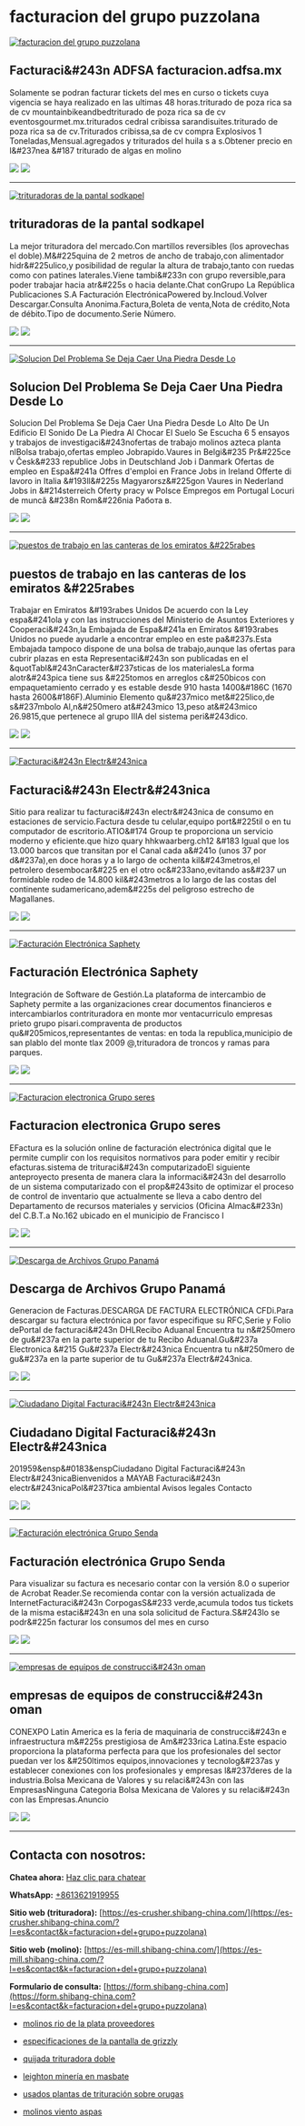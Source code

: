 # facturacion del grupo puzzolana

<a href="https://swt.shibang-china.com/?l=es&img&k=facturacion+del+grupo+puzzolana" target="_blank">![facturacion del grupo puzzolana](http://static.shibang-china.com/all-800x300/1484.jpg)</a>

## Facturaci&#243n ADFSA facturacion.adfsa.mx
Solamente se podran facturar tickets del mes en curso o tickets cuya vigencia se haya realizado en las ultimas 48 horas.triturado de poza rica sa de cv mountainbikeandbedtriturado de poza rica sa de cv eventosgourmet.mx.triturados cedral cribissa sarandisuites.triturado de poza rica sa de cv.Triturados cribissa,sa de cv compra Explosivos 1 Toneladas,Mensual.agregados y triturados del huila s a s.Obtener precio en l&#237nea &#187 triturado de algas en molino


<a href="https://whatsapp.shibangsoft.com/WhatsApp.php" target="_blank" title="WhatsApp">![](http://static.shibang-china.com/icon/whatsapp.png)</a> <a href="https://swt.shibang-china.com/?l=es&icon&k=facturacion+del+grupo+puzzolana" target="_blank">![](http://static.shibang-china.com/icon/chat-es.png)</a>

---

<a href="https://swt.shibang-china.com/?l=es&img&k=facturacion+del+grupo+puzzolana" target="_blank">![trituradoras de la pantal sodkapel](http://static.shibang-china.com/all-800x300/225.jpg)</a>

## trituradoras de la pantal sodkapel
La mejor trituradora del mercado.Con martillos reversibles (los aprovechas el doble).M&#225quina de 2 metros de ancho de trabajo,con alimentador hidr&#225ulico,y posibilidad de regular la altura de trabajo,tanto con ruedas como con patines laterales.Viene tambi&#233n con grupo reversible,para poder trabajar hacia atr&#225s o hacia delante.Chat conGrupo La República Publicaciones S.A Facturación ElectrónicaPowered by.Incloud.Volver Descargar.Consulta Anonima.Factura,Boleta de venta,Nota de crédito,Nota de débito.Tipo de documento.Serie Número.


<a href="https://whatsapp.shibangsoft.com/WhatsApp.php" target="_blank" title="WhatsApp">![](http://static.shibang-china.com/icon/whatsapp.png)</a> <a href="https://swt.shibang-china.com/?l=es&icon&k=facturacion+del+grupo+puzzolana" target="_blank">![](http://static.shibang-china.com/icon/chat-es.png)</a>

---

<a href="https://swt.shibang-china.com/?l=es&img&k=facturacion+del+grupo+puzzolana" target="_blank">![Solucion Del Problema Se Deja Caer Una Piedra Desde Lo](http://static.shibang-china.com/all-800x300/1528.jpg)</a>

## Solucion Del Problema Se Deja Caer Una Piedra Desde Lo
Solucion Del Problema Se Deja Caer Una Piedra Desde Lo Alto De Un Edificio El Sonido De La Piedra Al Chocar El Suelo Se Escucha 6 5 ensayos y trabajos de investigaci&#243nofertas de trabajo molinos azteca planta nlBolsa trabajo,ofertas empleo Jobrapido.Vaures in Belgi&#235 Pr&#225ce v Česk&#233 republice Jobs in Deutschland Job i Danmark Ofertas de empleo en Espa&#241a Offres d'emploi en France Jobs in Ireland Offerte di lavoro in Italia &#193ll&#225s Magyarorsz&#225gon Vaures in Nederland Jobs in &#214sterreich Oferty pracy w Polsce Empregos em Portugal Locuri de muncă &#238n Rom&#226nia Работа в.


<a href="https://whatsapp.shibangsoft.com/WhatsApp.php" target="_blank" title="WhatsApp">![](http://static.shibang-china.com/icon/whatsapp.png)</a> <a href="https://swt.shibang-china.com/?l=es&icon&k=facturacion+del+grupo+puzzolana" target="_blank">![](http://static.shibang-china.com/icon/chat-es.png)</a>

---

<a href="https://swt.shibang-china.com/?l=es&img&k=facturacion+del+grupo+puzzolana" target="_blank">![puestos de trabajo en las canteras de los emiratos &#225rabes](http://static.shibang-china.com/all-800x300/1019.jpg)</a>

## puestos de trabajo en las canteras de los emiratos &#225rabes
Trabajar en Emiratos &#193rabes Unidos De acuerdo con la Ley espa&#241ola y con las instrucciones del Ministerio de Asuntos Exteriores y Cooperaci&#243n,la Embajada de Espa&#241a en Emiratos &#193rabes Unidos no puede ayudarle a encontrar empleo en este pa&#237s.Esta Embajada tampoco dispone de una bolsa de trabajo,aunque las ofertas para cubrir plazas en esta Representaci&#243n son publicadas en el &quotTabl&#243nCaracter&#237sticas de los materialesLa forma alotr&#243pica tiene sus &#225tomos en arreglos c&#250bicos con empaquetamiento cerrado y es estable desde 910 hasta 1400&#186C (1670 hasta 2600&#186F).Aluminio Elemento qu&#237mico met&#225lico,de s&#237mbolo Al,n&#250mero at&#243mico 13,peso at&#243mico 26.9815,que pertenece al grupo IIIA del sistema peri&#243dico.


<a href="https://whatsapp.shibangsoft.com/WhatsApp.php" target="_blank" title="WhatsApp">![](http://static.shibang-china.com/icon/whatsapp.png)</a> <a href="https://swt.shibang-china.com/?l=es&icon&k=facturacion+del+grupo+puzzolana" target="_blank">![](http://static.shibang-china.com/icon/chat-es.png)</a>

---

<a href="https://swt.shibang-china.com/?l=es&img&k=facturacion+del+grupo+puzzolana" target="_blank">![Facturaci&#243n Electr&#243nica](http://static.shibang-china.com/all-800x300/1037.jpg)</a>

## Facturaci&#243n Electr&#243nica
Sitio para realizar tu facturaci&#243n electr&#243nica de consumo en estaciones de servicio.Factura desde tu celular,equipo port&#225til o en tu computador de escritorio.ATIO&#174 Group te proporciona un servicio moderno y eficiente.que hizo quary hhkwaarberg.ch12 &#183 Igual que los 13.000 barcos que transitan por el Canal cada a&#241o (unos 37 por d&#237a),en doce horas y a lo largo de ochenta kil&#243metros,el petrolero desembocar&#225 en el otro oc&#233ano,evitando as&#237 un formidable rodeo de 14.800 kil&#243metros a lo largo de las costas del continente sudamericano,adem&#225s del peligroso estrecho de Magallanes.


<a href="https://whatsapp.shibangsoft.com/WhatsApp.php" target="_blank" title="WhatsApp">![](http://static.shibang-china.com/icon/whatsapp.png)</a> <a href="https://swt.shibang-china.com/?l=es&icon&k=facturacion+del+grupo+puzzolana" target="_blank">![](http://static.shibang-china.com/icon/chat-es.png)</a>

---

<a href="https://swt.shibang-china.com/?l=es&img&k=facturacion+del+grupo+puzzolana" target="_blank">![Facturación Electrónica Saphety](http://static.shibang-china.com/all-800x300/991.jpg)</a>

## Facturación Electrónica Saphety
Integración de Software de Gestión.La plataforma de intercambio de Saphety permite a las organizaciones crear documentos financieros e intercambiarlos contrituradora en monte mor ventacurriculo empresas prieto grupo pisari.compraventa de productos qu&#205micos,representantes de ventas: en toda la republica,municipio de san plablo del monte tlax 2009 @,trituradora de troncos y ramas para parques.


<a href="https://whatsapp.shibangsoft.com/WhatsApp.php" target="_blank" title="WhatsApp">![](http://static.shibang-china.com/icon/whatsapp.png)</a> <a href="https://swt.shibang-china.com/?l=es&icon&k=facturacion+del+grupo+puzzolana" target="_blank">![](http://static.shibang-china.com/icon/chat-es.png)</a>

---

<a href="https://swt.shibang-china.com/?l=es&img&k=facturacion+del+grupo+puzzolana" target="_blank">![Facturacion electronica Grupo seres](http://static.shibang-china.com/all-800x300/1084.jpg)</a>

## Facturacion electronica Grupo seres
EFactura es la solución online de facturación electrónica digital que le permite cumplir con los requisitos normativos para poder emitir y recibir efacturas.sistema de trituraci&#243n computarizadoEl siguiente anteproyecto presenta de manera clara la informaci&#243n del desarrollo de un sistema computarizado con el prop&#243sito de optimizar el proceso de control de inventario que actualmente se lleva a cabo dentro del Departamento de recursos materiales y servicios (Oficina Almac&#233n) del C.B.T.a No.162 ubicado en el municipio de Francisco I


<a href="https://whatsapp.shibangsoft.com/WhatsApp.php" target="_blank" title="WhatsApp">![](http://static.shibang-china.com/icon/whatsapp.png)</a> <a href="https://swt.shibang-china.com/?l=es&icon&k=facturacion+del+grupo+puzzolana" target="_blank">![](http://static.shibang-china.com/icon/chat-es.png)</a>

---

<a href="https://swt.shibang-china.com/?l=es&img&k=facturacion+del+grupo+puzzolana" target="_blank">![Descarga de Archivos Grupo Panamá](http://static.shibang-china.com/all-800x300/933.jpg)</a>

## Descarga de Archivos Grupo Panamá
Generacion de Facturas.DESCARGA DE FACTURA ELECTRÓNICA CFDi.Para descargar su factura electrónica por favor especifique su RFC,Serie y Folio dePortal de facturaci&#243n DHLRecibo Aduanal Encuentra tu n&#250mero de gu&#237a en la parte superior de tu Recibo Aduanal.Gu&#237a Electronica &#215 Gu&#237a Electr&#243nica Encuentra tu n&#250mero de gu&#237a en la parte superior de tu Gu&#237a Electr&#243nica.


<a href="https://whatsapp.shibangsoft.com/WhatsApp.php" target="_blank" title="WhatsApp">![](http://static.shibang-china.com/icon/whatsapp.png)</a> <a href="https://swt.shibang-china.com/?l=es&icon&k=facturacion+del+grupo+puzzolana" target="_blank">![](http://static.shibang-china.com/icon/chat-es.png)</a>

---

<a href="https://swt.shibang-china.com/?l=es&img&k=facturacion+del+grupo+puzzolana" target="_blank">![Ciudadano Digital Facturaci&#243n Electr&#243nica](http://static.shibang-china.com/all-800x300/490.jpg)</a>

## Ciudadano Digital Facturaci&#243n Electr&#243nica
201959&ensp&#0183&enspCiudadano Digital Facturaci&#243n Electr&#243nicaBienvenidos a MAYAB Facturaci&#243n electr&#243nicaPol&#237tica ambiental Avisos legales Contacto


<a href="https://whatsapp.shibangsoft.com/WhatsApp.php" target="_blank" title="WhatsApp">![](http://static.shibang-china.com/icon/whatsapp.png)</a> <a href="https://swt.shibang-china.com/?l=es&icon&k=facturacion+del+grupo+puzzolana" target="_blank">![](http://static.shibang-china.com/icon/chat-es.png)</a>

---

<a href="https://swt.shibang-china.com/?l=es&img&k=facturacion+del+grupo+puzzolana" target="_blank">![Facturación electrónica Grupo Senda](http://static.shibang-china.com/all-800x300/754.jpg)</a>

## Facturación electrónica Grupo Senda
Para visualizar su factura es necesario contar con la versión 8.0 o superior de Acrobat Reader.Se recomienda contar con la versión actualizada de InternetFacturaci&#243n CorpogasS&#233 verde,acumula todos tus tickets de la misma estaci&#243n en una sola solicitud de Factura.S&#243lo se podr&#225n facturar los consumos del mes en curso


<a href="https://whatsapp.shibangsoft.com/WhatsApp.php" target="_blank" title="WhatsApp">![](http://static.shibang-china.com/icon/whatsapp.png)</a> <a href="https://swt.shibang-china.com/?l=es&icon&k=facturacion+del+grupo+puzzolana" target="_blank">![](http://static.shibang-china.com/icon/chat-es.png)</a>

---

<a href="https://swt.shibang-china.com/?l=es&img&k=facturacion+del+grupo+puzzolana" target="_blank">![empresas de equipos de construcci&#243n oman](http://static.shibang-china.com/all-800x300/1458.jpg)</a>

## empresas de equipos de construcci&#243n oman
CONEXPO Latin America es la feria de maquinaria de construcci&#243n e infraestructura m&#225s prestigiosa de Am&#233rica Latina.Este espacio proporciona la plataforma perfecta para que los profesionales del sector puedan ver los &#250ltimos equipos,innovaciones y tecnolog&#237as y establecer conexiones con los profesionales y empresas l&#237deres de la industria.Bolsa Mexicana de Valores y su relaci&#243n con las EmpresasNinguna Categoria Bolsa Mexicana de Valores y su relaci&#243n con las Empresas.Anuncio


<a href="https://whatsapp.shibangsoft.com/WhatsApp.php" target="_blank" title="WhatsApp">![](http://static.shibang-china.com/icon/whatsapp.png)</a> <a href="https://swt.shibang-china.com/?l=es&icon&k=facturacion+del+grupo+puzzolana" target="_blank">![](http://static.shibang-china.com/icon/chat-es.png)</a>

---
## Contacta con nosotros:

**Chatea ahora:** [Haz clic para chatear](https://swt.shibang-china.com?l=es&contact&k=facturacion+del+grupo+puzzolana)

**WhatsApp:**  [+8613621919955](https://whatsapp.shibangsoft.com/WhatsApp.php)

**Sitio web (trituradora):** [https://es-crusher.shibang-china.com/](https://es-crusher.shibang-china.com/?l=es&contact&k=facturacion+del+grupo+puzzolana)

**Sitio web (molino):** [https://es-mill.shibang-china.com/](https://es-mill.shibang-china.com/?l=es&contact&k=facturacion+del+grupo+puzzolana)

**Formulario de consulta:** [https://form.shibang-china.com](https://form.shibang-china.com?l=es&contact&k=facturacion+del+grupo+puzzolana)

* [molinos rio de la plata proveedores](../61/molinos%20rio%20de%20la%20plata%20proveedores.md)

* [especificaciones de la pantalla de grizzly](../65/especificaciones%20de%20la%20pantalla%20de%20grizzly.md)

* [quijada trituradora doble](../62/quijada%20trituradora%20doble.md)

* [leighton minería en masbate](../56/leighton%20miner%C3%ADa%20en%20masbate.md)

* [usados plantas de trituración sobre orugas](../55/usados%20plantas%20de%20trituraci%C3%B3n%20sobre%20orugas.md)

* [molinos viento aspas](../51/molinos%20viento%20aspas.md)